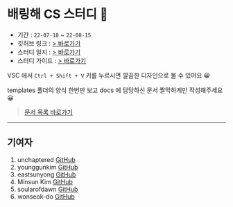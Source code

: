 # 배링해 CS 스터디 🎉

- 기간 : `22-07-18` ~ `22-08-15`
- 깃허브 링크 : [> 바로가기](https://github.com/unchaptered/hanghae-cs-study)
- 스터디 일지 : [> 바로가기](https://www.notion.so/CS-2da3cbd8ab3044a5bb6bf1f8b43fcab3)
- 스터디 가이드 : [> 바로가기](https://teamsparta.notion.site/CS-0d42ecd17f5e4fe1af1436b9dd5f61cf)

VSC 에서 `Ctrl + Shift + V` 키를 누르시면 깔끔한 디자인으로 볼 수 있어요 😀

templates 폴더의 양식 한번만 보고 docs 에 담당하신 문서 짤막하게만 작성해주세요 😀

> [문서 목록 바로가기](https://github.com/unchaptered/hanghae-cs-study/tree/main/docs)

<hr>

## 기여자

1. unchaptered [GitHub](https://github.com/unchaptered)
2. younggunkim [GitHub](https://github.com/younggunkim)
3. eastsunyong [GitHub](https://github.com/eastsunyong)
4. Minsun Kim [GitHub](https://github.com/Minsun91)
5. soularofdawn [GitHub](https://github.com/soularofdawn)
6. wonseok-do [GitHub](https://github.com/wonseok-do)

